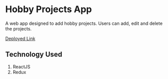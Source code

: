 # Hobby Projects App

A web app designed to add hobby projects. 
Users can add, edit and delete the projects.

[Deployed Link](https://my-hobby-projects.netlify.app/)

## Technology Used

1. ReactJS
2. Redux
